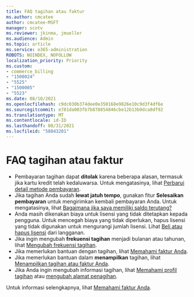 ```yaml
---
title: FAQ tagihan atau faktur
ms.author: cmcatee
author: cmcatee-MSFT
manager: scotv
ms.reviewer: jkinma, jmueller
ms.audience: Admin
ms.topic: article
ms.service: o365-administration
ROBOTS: NOINDEX, NOFOLLOW
localization_priority: Priority
ms.custom:
- commerce_billing
- "1500024"
- "5525"
- "1500005"
- "5523"
ms.date: 08/10/2021
ms.openlocfilehash: c9dc030b374dee0e350168e9826e10c9d3f4df6e
ms.sourcegitcommit: e781da003fb7b878854846cbe12b13b9dca8df92
ms.translationtype: MT
ms.contentlocale: id-ID
ms.lasthandoff: 08/31/2021
ms.locfileid: "58843201"
---
```

# <a name="billing-or-invoice-faq"></a>FAQ tagihan atau faktur

- Pembayaran tagihan dapat **ditolak** karena beberapa alasan, termasuk jika kartu kredit telah kedaluwarsa. Untuk mengatasinya, lihat [Perbarui detail metode pembayaran](https://docs.microsoft.com/microsoft-365/commerce/billing-and-payments/manage-payment-methods#update-payment-method-details).
- Jika tagihan Anda sudah **lewat jatuh tempo**, gunakan fitur **Selesaikan pembayaran** untuk mengirimkan kembali pembayaran Anda.  Untuk mengatasinya, lihat [Bagaimana jika saya memiliki saldo terutang?](https://docs.microsoft.com/microsoft-365/commerce/billing-and-payments/pay-for-your-subscription#what-if-i-have-an-outstanding-balance)
- Anda masih dikenakan biaya untuk lisensi yang tidak ditetapkan kepada pengguna. Untuk mencegah biaya yang tidak diperlukan, hapus lisensi yang tidak digunakan untuk mengurangi jumlah lisensi. Lihat [Beli atau hapus lisensi](https://docs.microsoft.com/microsoft-365/commerce/licenses/buy-licenses) dari langganan.
- Jika ingin mengubah **frekuensi tagihan** menjadi bulanan atau tahunan, lihat [Mengubah frekuensi tagihan](https://docs.microsoft.com/microsoft-365/commerce/billing-and-payments/change-payment-frequency).
- Jika memerlukan bantuan dengan tagihan, lihat [Memahami faktur Anda](https://docs.microsoft.com/microsoft-365/commerce/billing-and-payments/understand-your-invoice2).
- Jika memerlukan bantuan dalam **menampilkan** tagihan, lihat [Menampilkan tagihan atau faktur Anda](https://docs.microsoft.com/microsoft-365/commerce/billing-and-payments/view-your-bill-or-invoice).
- Jika Anda ingin mengubah informasi tagihan, lihat [Memahami profil tagihan](https://docs.microsoft.com/microsoft-365/commerce/billing-and-payments/manage-billing-profiles) atau [mengubah alamat penagihan](https://docs.microsoft.com/microsoft-365/commerce/billing-and-payments/change-your-billing-addresses).

Untuk informasi selengkapnya, lihat [Memahami faktur Anda](https://docs.microsoft.com/microsoft-365/commerce/billing-and-payments/understand-your-invoice2).